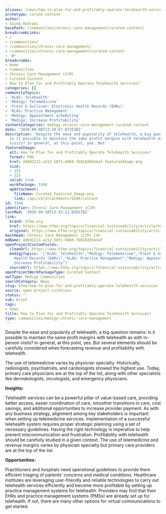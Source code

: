 ```yaml
---
aliases: /news/how-to-plan-for-and-profitably-operate-telehealth-services
archetype: curate-content
author:
- Saima Andrabi
basePath: /communities/chronic-care-management/curated-content/
breadcrumbLinks:
- /
- /communities/
- /communities/chronic-care-management/
- /communities/chronic-care-management/curated-content
- '#'
breadcrumbs:
- Home
- Communities
- Chronic Care Management (CCM)
- Curated Content
- How to Plan for and Profitably Operate Telehealth Services?
categories: []
communityTopics:
- 'KLAS: Telehealth'
- 'Medigy: Telemedicine'
- 'Frost & Sullivan: Electronic Health Records (EHRs)'
- 'KLAS: Practice Management'
- 'Medigy: Appointment scheduling'
- 'Medigy: Increase Profitability'
contentCategories: medigy-chronic-care-management-curated-content
date: '2020-09-08T13:29:57.872538Z'
description: 'Despite the ease and popularity of telehealth, a big question remains:
  Is it possible to maintain the same profit margins with telehealth as with in-person
  visits? In general, at this point, yes. But'
featuredImage:
  alt: How to Plan for and Profitably Operate Telehealth Services?
  format: PNG
  href: d40d2213-a212-58f1-b060-7b018285bdaf-featuredImage.png
  size:
  - 225
  - 225
  valid: true
  workPackage: 3368
  wpAttachment:
    fileName: Curated_Featured_Image.png
    link: /api/v3/attachments/9290/content
id: 3368
identifier: Chronic Care Management (CCM)
lastMod: '2020-09-10T13:53:21.050578Z'
link:
  brand: hfma.org
  href: https://www.hfma.org/topics/financial-sustainability/article/how-to-plan-for-and-profitably-operate-telehealth-services--.html
  original: https://www.hfma.org/topics/financial-sustainability/article/how-to-plan-for-and-profitably-operate-telehealth-services--.html
mastHead: Chronic Care Management (CCM) CoP
mdName: d40d2213-a212-58f1-b060-7b018285bdaf
openProjectCustomFields:
  cleanUrl: https://www.hfma.org/topics/financial-sustainability/article/how-to-plan-for-and-profitably-operate-telehealth-services--.html
  medigyTopics: '["KLAS: Telehealth","Medigy: Telemedicine","Frost & Sullivan: Electronic
    Health Records (EHRs)","KLAS: Practice Management","Medigy: Appointment scheduling","Medigy:
    Increase Profitability"]'
  sourceUrl: https://www.hfma.org/topics/financial-sustainability/article/how-to-plan-for-and-profitably-operate-telehealth-services--.html
openProjectWorkPackageType: Curated Content
owlType: Medigy Communities
searchCategory: News
slug: hfma-how-to-plan-for-and-profitably-operate-telehealth-services
source: open-project-curations
status: ''
sub: brief
tags:
- news
title: How to Plan for and Profitably Operate Telehealth Services?
type: communities/medigy-chronic-care-management
---
```


Despite the ease and popularity of telehealth, a big question remains: Is it possible to maintain the same profit margins with telehealth as with in-person visits? In general, at this point, yes. But several elements should be carefully considered when forecasting revenue and profitability with telehealth.

The use of telemedicine varies by physician specialty. Historically, radiologists, psychiatrists, and cardiologists showed the highest use. Today, primary care physicians are at the top of the list, along with other specialists like dermatologists, oncologists, and emergency physicians.

  

**Insights:**

Telehealth services can be a powerful pillar of value-based care, providing better access, easier coordination of care, smoother transitions in care, cost savings, and additional opportunities to increase provider payment. As with any business strategy, alignment among key stakeholders is important when setting up telemedicine services. Implementation of a successful telehealth system requires proper strategic planning using a set of necessary guidelines. Having the right technology is imperative to help prevent miscommunication and frustration. Profitability with telehealth should be carefully studied in a given context. The use of telemedicine and revenue margins varies by physician specialty but primary care providers are at the top of the list.

**Opportunities:**

Practitioners and hospitals need operational guidelines to provide them efficient triaging of patients’ concerns and medical conditions. Healthcare institutes are leveraging user-friendly and reliable technologies to carry out telehealth services efficiently and become more profitable by setting up practice management systems for telehealth. Providers may find that their EHRs and practice management systems (PMSs) are already set up for telehealth. If not, there are many other options for virtual communications to get started.